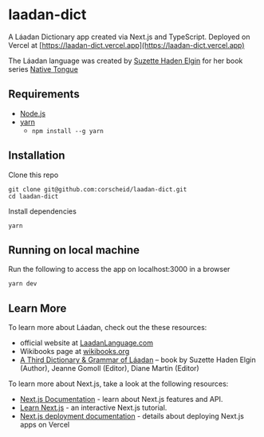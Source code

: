 # laadan-dict

A Láadan Dictionary app created via Next.js and TypeScript.
Deployed on Vercel at [https://laadan-dict.vercel.app](https://laadan-dict.vercel.app)

The Láadan language was created by [Suzette Haden Elgin](https://en.wikipedia.org/wiki/Suzette_Haden_Elgin)
for her book series [Native Tongue](https://en.wikipedia.org/wiki/Native_Tongue_%28Elgin_novel%29)

## Requirements

- [Node.js](https://nodejs.org)
- [yarn](https://yarnpkg.com)
  - `npm install --g yarn`

## Installation

Clone this repo

```shell
git clone git@github.com:corscheid/laadan-dict.git
cd laadan-dict
```

Install dependencies

```shell
yarn
```

## Running on local machine

Run the following to access the app on localhost:3000 in a browser

```shell
yarn dev
```

## Learn More

To learn more about Láadan, check out the these resources:

- official website at [LaadanLanguage.com](https://laadanlanguage.com/)
- Wikibooks page at [wikibooks.org](https://en.m.wikibooks.org/wiki/L%C3%A1adan)
- [A Third Dictionary & Grammar of Láadan](https://www.amazon.com/Third-Dictionary-Grammar-L%C3%A1adan/dp/0359778232) – book by Suzette Haden Elgin (Author), Jeanne Gomoll (Editor), Diane Martin (Editor)

To learn more about Next.js, take a look at the following resources:

- [Next.js Documentation](https://nextjs.org/docs) - learn about Next.js features and API.
- [Learn Next.js](https://nextjs.org/learn) - an interactive Next.js tutorial.
- [Next.js deployment documentation](https://nextjs.org/docs/deployment) - details about deploying Next.js apps on Vercel
